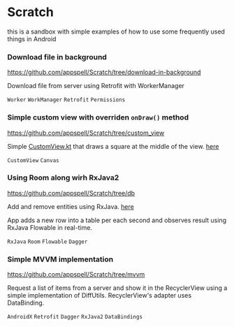 # Scratch

this is a sandbox with simple examples of how to use some frequently used things in Android

### Download file in background
https://github.com/appspell/Scratch/tree/download-in-background

Download file from server using Retrofit with WorkerManager

`Worker` `WorkManager` `Retrofit` `Permissions`

### Simple custom view with overriden `onDraw()` method
https://github.com/appspell/Scratch/tree/custom_view

Simple [CustomView.kt](https://github.com/appspell/Scratch/blob/custom_view/app/src/main/java/com/appspell/scratchapplication/features/CustomView.kt) that draws a square at the middle of the view. [here](https://github.com/appspell/Scratch/blob/download-in-background/app/src/main/java/com/appspell/scratchapplication/features/downloader/DownloadWorker.kt)

`CustomView` `Canvas`

### Using Room along wirh RxJava2
https://github.com/appspell/Scratch/tree/db

Add and remove entities using RxJava. [here](https://github.com/appspell/Scratch/blob/db/app/src/main/java/com/appspell/scratchapplication/features/MainActivity.kt)

App adds a new row into a table per each second and observes result using RxJava Flowable in real-time.

`RxJava` `Room` `Flowable` `Dagger`

### Simple MVVM implementation
https://github.com/appspell/Scratch/tree/mvvm

Request a list of items from a server and show it in the RecyclerView using a simple implementation of DiffUtils. RecyclerView's adapter uses DataBinding.

`AndroidX` `Retrofit` `Dagger` `RxJava2` `DataBindings`
